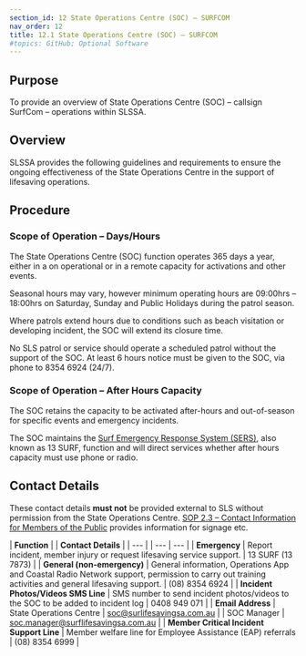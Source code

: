 ```yaml
---
section_id: 12 State Operations Centre (SOC) – SURFCOM
nav_order: 12
title: 12.1 State Operations Centre (SOC) – SURFCOM
#topics: GitHub; Optional Software
---
```


## Purpose

To provide an overview of State Operations Centre (SOC) – callsign SurfCom – operations within SLSSA.

## Overview

SLSSA provides the following guidelines and requirements to ensure the ongoing effectiveness of the State Operations Centre in the support of lifesaving operations.

## Procedure

### Scope of Operation – Days/Hours

The State Operations Centre (SOC) function operates 365 days a year, either in a on operational or in a remote capacity for activations and other events.

Seasonal hours may vary, however minimum operating hours are 09:00hrs – 18:00hrs on Saturday, Sunday and Public Holidays during the patrol season.

Where patrols extend hours due to conditions such as beach visitation or developing incident, the SOC will extend its closure time.

No SLS patrol or service should operate a scheduled patrol without the support of the SOC. At least 6 hours notice must be given to the SOC, via phone to 8354 6924 (24/7).

### Scope of Operation – After Hours Capacity

The SOC retains the capacity to be activated after-hours and out-of-season for specific events and emergency incidents.

The SOC maintains the [Surf Emergency Response System (SERS)](#_12.2_Surf_Emergency), also known as 13 SURF, function and will direct services whether after hours capacity must use phone or radio.

## Contact Details

These contact details **must not** be provided external to SLS without permission from the State Operations Centre. [SOP 2.3 – Contact Information for Members of the Public](#_2.3_Contact_Information) provides information for signage etc.

| **Function** |     | **Contact Details** |
| --- |     | --- | --- |
| **Emergency** | Report incident, member injury or request lifesaving service support. | 13 SURF (13 7873) |
| **General (non-emergency)** | General information, Operations App and Coastal Radio Network support, permission to carry out training activities and general lifesaving support. | (08) 8354 6924 |
| **Incident Photos/Videos SMS Line** | SMS number to send incident photos/videos to the SOC to be added to incident log | 0408 949 071 |
| **Email Address** | State Operations Centre | [soc@surlifesavingsa.com.au](mailto:soc@surlifesavingsa.com.au) |
| SOC Manager | [soc.manager@surflifesavingsa.com.au](mailto:soc.manager@surflifesavingsa.com.au) |
| **Member Critical Incident Support Line** | Member welfare line for Employee Assistance (EAP) referrals | (08) 8354 6999 |